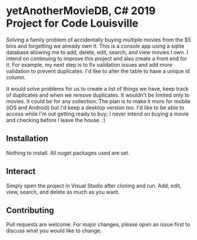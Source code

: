 # yetAnotherMovieDB, C# 2019 Project for Code Louisville

Solving a family problem of accidentally buying multiple movies from the $5 bins and forgetting we already own it. This is a console app using a sqlite database allowing me to add, delete, edit, search, and view movies I own. I intend on continuing to improve this project and also create a front end for it. For example, my next step is to fix validation issues and add more validation to prevent duplicates. I'd like to alter the table to have a unique id column.

It would solve problems for us to create a list of things we have, keep track of duplicates and when we remove duplicates. It wouldn't be limited only to movies. It could be for any collection. The plan is to make it more for mobile (iOS and Android) but I'd keep a desktop version too. I'd like to be able to access while I'm out getting ready to buy; I never intend on buying a movie and checking before I leave the house. :)

## Installation

Nothing to install. All nuget packages used are set.

## Interact
Simply open the project in Visual Studio after cloning and run. Add, edit, view, search, and delete as much as you want.

## Contributing
Pull requests are welcome. For major changes, please open an issue first to discuss what you would like to change.
